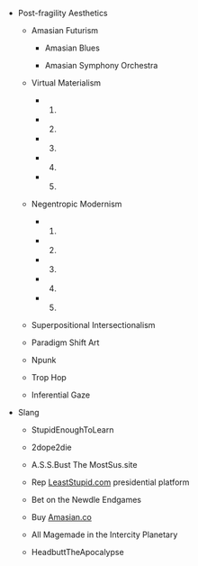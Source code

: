 - Post-fragility Aesthetics
	 - Amasian Futurism
		 - Amasian Blues

		 - Amasian Symphony Orchestra

	 - Virtual Materialism
		 - 1.

		 - 2.

		 - 3.

		 - 4.

		 - 5.

	 - Negentropic Modernism
		 - 1.

		 - 2.

		 - 3.

		 - 4.

		 - 5.

	 - Superpositional Intersectionalism

	 - Paradigm Shift Art

	 - Npunk

	 - Trop Hop

	 - Inferential Gaze

- Slang
	 - StupidEnoughToLearn

	 - 2dope2die

	 - A.S.S.Bust The MostSus.site

	 - Rep [LeastStupid.com](http://LeastStupid.com) presidential platform

	 - Bet on the Newdle Endgames

	 - Buy [Amasian.co](http://Amasian.co)

	 - All Magemade in the Intercity Planetary

	 - HeadbuttTheApocalypse
